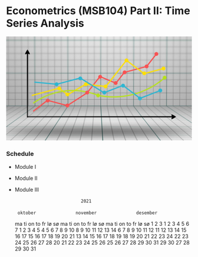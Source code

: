 Econometrics (MSB104) Part II: Time Series Analysis
================

![](man/figures/ts.jpg)

### Schedule

-   Module I

-   Module II

-   Module III

                                 2021                               

         oktober               november               desember      

    ma ti on to fr lø sø ma ti on to fr lø sø ma ti on to fr lø sø 1 2 3
    1 2 3 4 5 6 7 1 2 3 4 5 4 5 6 7 8 9 10 8 9 10 11 12 13 14 6 7 8 9 10
    11 12 11 12 13 14 15 16 17 15 16 17 18 19 20 21 13 14 15 16 17 18 19
    18 19 20 21 22 23 24 22 23 24 25 26 27 28 20 21 22 23 24 25 26 25 26
    27 28 29 30 31 29 30 27 28 29 30 31
